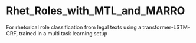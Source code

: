 # Rhet_Roles_with_MTL_and_MARRO
For rhetorical role classification from legal texts using a transformer-LSTM-CRF, trained in a multi task learning setup
